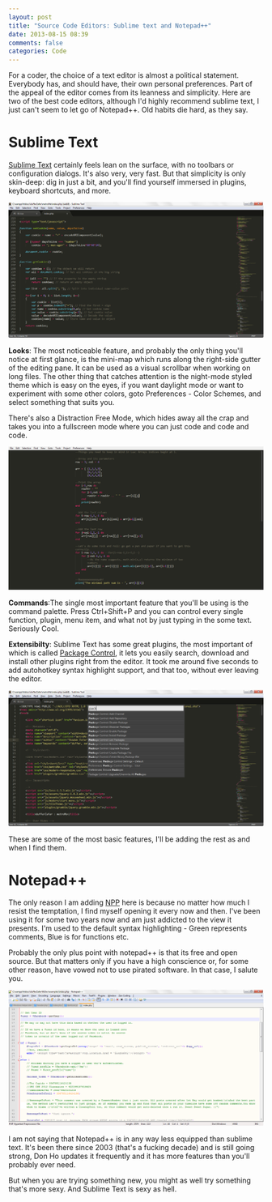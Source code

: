 ```yaml
---
layout: post
title: "Source Code Editors: Sublime text and Notepad++"
date: 2013-08-15 08:39
comments: false
categories: Code
---
```


For a coder, the choice of a text editor is almost a political statement. Everybody has, and should have, their own personal preferences. Part of the appeal of the editor comes from its leanness and simplicity. Here are two of the best code editors, although I'd highly recommend sublime text, I just can't seem to let go of Notepad++. Old habits die hard, as they say.

<!-- more -->

# Sublime Text
[Sublime Text](http://www.sublimetext.com/3) certainly feels lean on the surface, with no toolbars or configuration dialogs. It's also very, very fast. But that simplicity is only skin-deep: dig in just a bit, and you'll find yourself immersed in plugins, keyboard shortcuts, and more.

![Sublime Text](/images/subl-main-window.png)

**Looks**: The most noticeable feature, and probably the only thing you'll notice at first glance, is the mini-map which runs along the right-side gutter of the editing pane. It can be used as a visual scrollbar when working on long files. The other thing that catches attention is the night-mode styled theme which is easy on the eyes, if you want daylight mode or want to experiment with some other colors, goto Preferences - Color Schemes, and select something that suits you.

There's also a Distraction Free Mode, which hides away all the crap and takes you into a fullscreen mode where you can just code and code and code.

![The distraction free mode](/images/distraction-free-mode.png)

**Commands**:The single most important feature that you'll be using is the command palette. Press Ctrl+Shift+P and you can control every single function, plugin, menu item, and what not by just typing in the some text. Seriously Cool.

**Extensibilty**: Sublime Text has some great plugins, the most important of which is called [Package Control](https://sublime.wbond.net/installation), it lets you easily search, download and install other plugins right from the editor. It took me around five seconds to add autohotkey syntax highlight support, and that too, without ever leaving the editor.

![Package Control](/images/package-control.png)

These are some of the most basic features, I'll be adding the rest as and when I find them.

# Notepad++

The only reason I am adding [NPP](http://notepad-plus-plus.org/download) here is because no matter how much I resist the temptation, I find myself opening it every now and then. I've been using it for some two years now and am just addicted to the view it presents. I'm used to the default syntax highlighting - Green represents comments, Blue is for functions etc.

Probably the only plus point with notepad++ is that its free and open source. But that matters only if you have a high conscience or, for some other reason, have vowed not to use pirated software. In that case, I salute you.

![Notepad++](/images/npp-main-window.png)

I am not saying that Notepad++ is in any way less equipped than sublime text. It's been there since 2003 (that's a fucking decade) and is still going strong, Don Ho updates it frequently and it has more features than you'll probably ever need.

But when you are trying something new, you might as well try something that's more sexy. And Sublime Text is sexy as hell.
